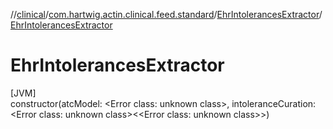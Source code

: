 //[clinical](../../../index.md)/[com.hartwig.actin.clinical.feed.standard](../index.md)/[EhrIntolerancesExtractor](index.md)/[EhrIntolerancesExtractor](-ehr-intolerances-extractor.md)

# EhrIntolerancesExtractor

[JVM]\
constructor(atcModel: &lt;Error class: unknown class&gt;, intoleranceCuration: &lt;Error class: unknown class&gt;&lt;&lt;Error class: unknown class&gt;&gt;)
